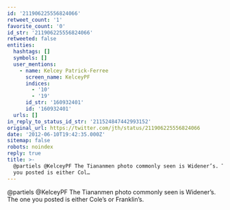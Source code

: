 ```yaml
---
id: '211906225556824066'
retweet_count: '1'
favorite_count: '0'
id_str: '211906225556824066'
retweeted: false
entities:
  hashtags: []
  symbols: []
  user_mentions:
    - name: Kelcey Patrick-Ferree
      screen_name: KelceyPF
      indices:
        - '10'
        - '19'
      id_str: '160932401'
      id: '160932401'
  urls: []
in_reply_to_status_id_str: '211524847442993152'
original_url: https://twitter.com/jth/status/211906225556824066
date: '2012-06-10T19:42:35.000Z'
sitemap: false
robots: noindex
reply: true
title: >-
  @partiels @KelceyPF The Tiananmen photo commonly seen is Widener’s. The one
  you posted is either Col…
---
```


@partiels @KelceyPF The Tiananmen photo commonly seen is Widener’s. The one you posted is either Cole’s or Franklin’s.